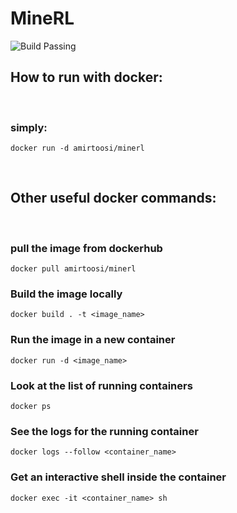 # MineRL
![Build Passing](https://github.com/will-maclean/MineRL/workflows/main%20workflow/badge.svg)

## How to run with docker:
<br />

### simply:
```
docker run -d amirtoosi/minerl
```
<br />

## Other useful docker commands:
<br />

### pull the image from dockerhub
```
docker pull amirtoosi/minerl
```
### Build the image locally
```
docker build . -t <image_name>
```
### Run the image in a new container
```
docker run -d <image_name>
```
### Look at the list of running containers
```
docker ps
```
### See the logs for the running container
```
docker logs --follow <container_name>
```
### Get an interactive shell inside the container
```
docker exec -it <container_name> sh
```

